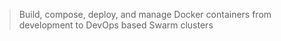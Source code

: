 > Build, compose, deploy, and manage Docker containers from development to DevOps based Swarm clusters

